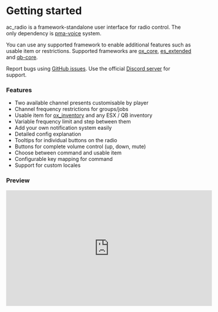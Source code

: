 # Getting started

ac_radio is a framework-standalone user interface for radio control. The only dependency is [pma-voice](https://github.com/AvarianKnight/pma-voice) system.

You can use any supported framework to enable additional features such as usable item or restrictions. Supported frameworks are [ox_core](https://github.com/overextended/ox_core), [es_extended](https://github.com/esx-framework/esx-legacy) and [qb-core](https://github.com/qbcore-framework/qb-core).

Report bugs using [GitHub issues](https://github.com/acscripts/ac_radio/issues). Use the official [Discord server](https://discord.gg/2ZezMw2xvR) for support.

### Features
- Two available channel presents customisable by player
- Channel frequency restrictions for groups/jobs
- Usable item for [ox_inventory](https://github.com/overextended/ox_inventory) and any ESX / QB inventory
- Variable frequency limit and step between them
- Add your own notification system easily
- Detailed config explanation
- Tooltips for individual buttons on the radio
- Buttons for complete volume control (up, down, mute)
- Choose between command and usable item
- Configurable key mapping for command
- Support for custom locales

### Preview
<iframe width="560" height="315" src="https://www.youtube.com/embed/9zxbDJMhVSw" title="YouTube video player" frameborder="0" allow="accelerometer; autoplay; clipboard-write; encrypted-media; gyroscope; picture-in-picture" allowfullscreen></iframe>
